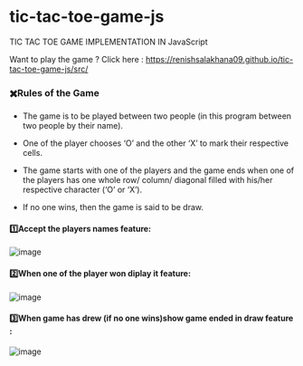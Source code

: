 # tic-tac-toe-game-js
TIC TAC TOE GAME IMPLEMENTATION IN JavaScript

Want to play the game ? Click here : https://renishsalakhana09.github.io/tic-tac-toe-game-js/src/

### :heavy_multiplication_x:Rules of the Game

* The game is to be played between two people (in this program between two people by their name).

* One of the player chooses ‘O’ and the other ‘X’ to mark their respective cells.

* The game starts with one of the players and the game ends when one of the players has one whole row/ column/ diagonal filled with his/her respective character (‘O’ or ‘X’).

* If no one wins, then the game is said to be draw.

#### :one:Accept the players names feature:

![image](https://user-images.githubusercontent.com/104903815/177927567-fa5246a4-fe05-473c-9651-6c8d500e40d8.png)

#### 2️⃣When one of the player won diplay it feature:

![image](https://user-images.githubusercontent.com/104903815/177927743-e663c618-d923-4c82-b0a9-2331b11c847f.png)

#### 3️⃣When game has drew (if no one wins)show game ended in draw feature :

![image](https://user-images.githubusercontent.com/104903815/177927994-a393fee2-e0b4-451b-b5c3-b557298b0b90.png)

